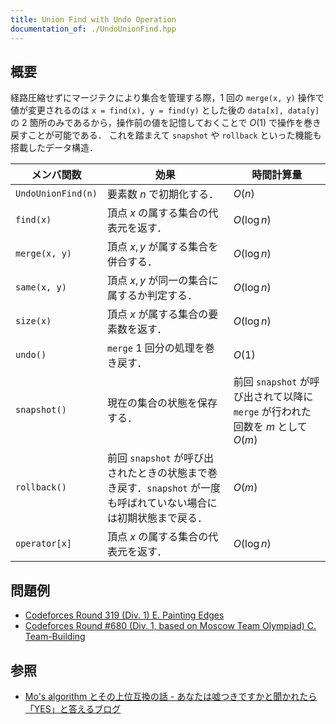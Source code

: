 ```yaml
---
title: Union Find with Undo Operation
documentation_of: ./UndoUnionFind.hpp
---
```


## 概要
経路圧縮せずにマージテクにより集合を管理する際，1 回の `merge(x, y)` 操作で値が変更されるのは `x = find(x), y = find(y)` とした後の `data[x], data[y]` の 2 箇所のみであるから，操作前の値を記憶しておくことで $O(1)$ で操作を巻き戻すことが可能である．
これを踏まえて `snapshot` や `rollback` といった機能も搭載したデータ構造．

| メンバ関数         | 効果                                                                                                              | 時間計算量                                                                      |
| ------------------ | ----------------------------------------------------------------------------------------------------------------- | ------------------------------------------------------------------------------- |
| `UndoUnionFind(n)` | 要素数 $n$ で初期化する．                                                                                         | $O(n)$                                                                          |
| `find(x)`          | 頂点 $x$ の属する集合の代表元を返す．                                                                             | $O(\log n)$                                                                     |
| `merge(x, y)`      | 頂点 $x, y$ が属する集合を併合する．                                                                              | $O(\log n)$                                                                     |
| `same(x, y)`       | 頂点 $x, y$ が同一の集合に属するか判定する．                                                                      | $O(\log n)$                                                                     |
| `size(x)`          | 頂点 $x$ が属する集合の要素数を返す．                                                                             | $O(\log n)$                                                                     |
| `undo()`           | `merge` 1 回分の処理を巻き戻す．                                                                                  | $O(1)$                                                                          |
| `snapshot()`       | 現在の集合の状態を保存する．                                                                                      | 前回 `snapshot` が呼び出されて以降に `merge` が行われた回数を $m$ として $O(m)$ |
| `rollback()`       | 前回 `snapshot` が呼び出されたときの状態まで巻き戻す．`snapshot` が一度も呼ばれていない場合には初期状態まで戻る． | $O(m)$                                                                          |
| `operator[x]`      | 頂点 $x$ の属する集合の代表元を返す．                                                                             | $O(\log n)$                                                                     |

## 問題例
- [Codeforces Round 319 (Div. 1) E. Painting Edges](https://codeforces.com/contest/576/problem/E)
- [Codeforces Round #680 (Div. 1, based on Moscow Team Olympiad) C. Team-Building](https://codeforces.com/contest/1444/problem/C)

## 参照
- [Mo's algorithm とその上位互換の話 - あなたは嘘つきですかと聞かれたら「YES」と答えるブログ](https://snuke.hatenablog.com/entry/2016/07/01/000000)
